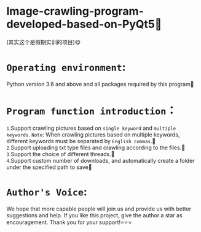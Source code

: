 # Image-crawling-program-developed-based-on-PyQt5:bug:
(其实这个是假期实训的项目):yum:
# `Operating environment`:
Python version 3.6 and above and all packages required by this program:key:
# `Program function introduction`：  
`1`.Support crawling pictures based on `single keyword` and `multiple keywords`. `Note`: When crawling pictures based on multiple keywords, different keywords must be separated by `English commas`.:pushpin:  
`2`.Support uploading txt type files and crawling according to the files.:pushpin:  
`3`.Support the choice of different threads.:pushpin:  
`4`.Support custom number of downloads, and automatically create a folder under the specified path to save:pushpin:   
# `Author's Voice`:
We hope that more capable people will join us and provide us with better suggestions and help. If you like this project, give the author a star as encouragement. Thank you for your support!:star::star::star:
